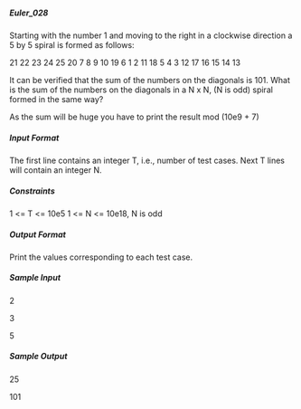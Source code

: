 ##### Euler_028
Starting with the number 1 and moving to the right in a clockwise direction a 5 by 5 spiral is formed as follows:

21 22 23 24 25
20  7  8  9 10
19  6  1  2 11
18  5  4  3 12
17 16 15 14 13

It can be verified that the sum of the numbers on the diagonals is 101.
What is the sum of the numbers on the diagonals in a N x N, (N is odd) spiral formed in the same way?

As the sum will be huge you have to print the result mod (10e9 + 7)

##### Input Format

The first line contains an integer  T, i.e., number of test cases.
Next T lines will contain an integer N.

##### Constraints

1 <= T <= 10e5
1 <= N <= 10e18, N is odd

##### Output Format

Print the values corresponding to each test case.

##### Sample Input

2

3

5

##### Sample Output

25

101